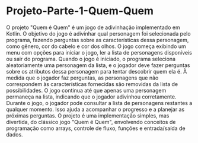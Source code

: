 # Projeto-Parte-1-Quem-Quem
O projeto "Quem é Quem" é um jogo de adivinhação implementado em Kotlin. 
O objetivo do jogo é adivinhar qual personagem foi selecionada pelo programa, fazendo perguntas sobre as características dessa personagem, como gênero, cor do cabelo e cor dos olhos.
O jogo começa exibindo um menu com opções para iniciar o jogo, ler a lista de personagens disponíveis ou sair do programa. Quando o jogo é iniciado, o programa seleciona aleatoriamente uma personagem da lista, e o jogador deve fazer perguntas sobre os atributos dessa personagem para tentar descobrir quem ela é.
À medida que o jogador faz perguntas, as personagens que não correspondem às características fornecidas são removidas da lista de possibilidades.
O jogo continua até que apenas uma personagem permaneça na lista, indicando que o jogador adivinhou corretamente.
Durante o jogo, o jogador pode consultar a lista de personagens restantes a qualquer momento. Isso ajuda a acompanhar o progresso e a planejar as próximas perguntas.
O projeto é uma implementação simples, mas divertida, do clássico jogo "Quem é Quem", envolvendo conceitos de programação como arrays, controle de fluxo, funções e entrada/saída de dados.
